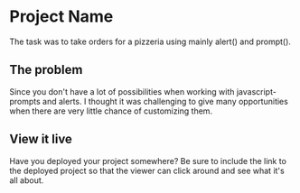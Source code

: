 # Project Name

The task was to take orders for a pizzeria using mainly alert() and prompt().

## The problem

Since you don't have a lot of possibilities when working with javascript-prompts and alerts. I thought it was challenging to give many opportunities when there are very little chance of customizing them.

## View it live

Have you deployed your project somewhere? Be sure to include the link to the deployed project so that the viewer can click around and see what it's all about.
